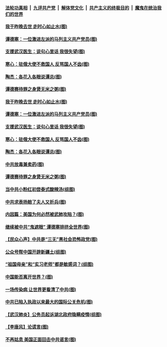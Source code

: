 

####  [法轮功真相](../../../../basic/blob/master/README.md?t=04210331) &nbsp;|&nbsp; [九评共产党](../../../../9ping.md/blob/master/README.md?t=04210331) &nbsp;|&nbsp; [解体党文化](../../../../jtdwh.md/blob/master/README.md?t=04210331)  &nbsp;|&nbsp; [共产主义的终极目的](../../../../gczydzjmd.md/blob/master/README.md?t=04210331) &nbsp;|&nbsp; [魔鬼在统治我们的世界](../../../../mgztzwmdsj.md/blob/master/README.md?t=04210331) 

#### [我于昨晚去世 走时心如止水(图)](../pages/p4/930376.md?t=04210331) 

#### [谭德塞：一位激进左派的马列主义共产党员(图)](../pages/p4/930367.md?t=04210331) 

#### [支援武汉医生：说句心里话 我很失望(图)](../pages/p4/930368.md?t=04210331) 

#### [寒心：驻俄大使不救国人 反骂国人不齿(图)](../pages/p4/930373.md?t=04210331) 

#### [陶杰：各花入各眼说谭总(图)](../pages/p4/930366.md?t=04210331) 

#### [谭德赛待罪之身煲无米之粥(图)](../pages/p4/930283.md?t=04210331) 

#### [我于昨晚去世 走时心如止水(图)](../pages/p4/930376.md?t=04210331) 

#### [谭德塞：一位激进左派的马列主义共产党员(图)](../pages/p4/930367.md?t=04210331) 

#### [支援武汉医生：说句心里话 我很失望(图)](../pages/p4/930368.md?t=04210331) 

#### [寒心：驻俄大使不救国人 反骂国人不齿(图)](../pages/p4/930373.md?t=04210331) 

#### [陶杰：各花入各眼说谭总(图)](../pages/p4/930366.md?t=04210331) 

#### [中共放毒兼卖药(图)](../pages/p4/930371.md?t=04210331) 

#### [谭德赛待罪之身煲无米之粥(图)](../pages/p4/930283.md?t=04210331) 

#### [当中共小粉红初尝泰式酸辣汤(组图)](../pages/p4/930274.md?t=04210331) 

#### [中共求表扬赔了夫人又折兵(图)](../pages/p4/930280.md?t=04210331) 

#### [内因篇：美国为何必然被武肺攻陷？(图)](../pages/p4/930194.md?t=04210331) 

#### [继续被中共“鬼遮眼” 谭德塞排挤全世界(图)](../pages/p4/930295.md?t=04210331) 

#### [【民众心声】中共是“三无”黑社会恐怖政党(图)](../pages/p4/930102.md?t=04210331) 

#### [公众号帮中国开辟新疆土(组图)](../pages/p4/930198.md?t=04210331) 

#### [“祖国母亲”和“实习老师”都是敏感词？(组图)](../pages/p4/930197.md?t=04210331) 

#### [中国能否离开世界？(图)](../pages/p4/930195.md?t=04210331) 

#### [一场传染病 让世界更看清了中共(图)](../pages/p4/930090.md?t=04210331) 

#### [中共已陷入执政以来最大的国际公关危机(图)](../pages/p4/930191.md?t=04210331) 

#### [【武汉肺炎】公务员起诉湖北政府隐瞒疫情(组图)](../pages/p4/930192.md?t=04210331) 

#### [【李唐风】论谎言(图)](../pages/p4/930185.md?t=04210331) 

#### [不再姑息 美国正面回击中共谣言(图)](../pages/p4/930081.md?t=04210331) 

